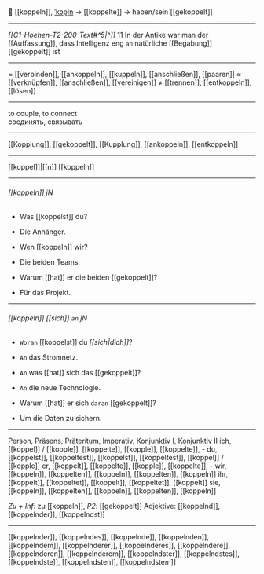 🔗 [[koppeln]], [ˈkɔpl̩n](https://youglish.com/pronounce/koppeln/german) → [[koppelte]] → haben/sein [[gekoppelt]]

---
*[[C1-Hoehen-T2-200-Text#^5|^]]* 11 In der Antike war man der [[Auffassung]], dass Intelligenz eng `an` natürliche [[Begabung]] [[gekoppelt]] ist

---
= [[verbinden]], [[ankoppeln]], [[kuppeln]], [[anschließen]], [[paaren]]
≈ [[verknüpfen]], [[anschließen]], [[vereinigen]]
≠ [[trennen]], [[entkoppeln]], [[lösen]]

---
to couple, to connect  
соединять, связывать

---
[[Kopplung]], [[gekoppelt]], [[Kupplung]], [[ankoppeln]], [[entkoppeln]]

---
[[koppel]]|[[n]]
[[koppeln]]


---
###### [[koppeln]] jN
- Was [[koppelst]] du?
- Die Anhänger.

- Wen [[koppeln]] wir?
- Die beiden Teams.

- Warum [[hat]] er die beiden [[gekoppelt]]?
- Für das Projekt.

---
###### [[koppeln]] *[[sich]]* `an` jN
- `Woran` [[koppelst]] du *[[sich|dich]]*?
- `An` das Stromnetz.

- `An` was [[hat]] sich das [[gekoppelt]]?
- `An` die neue Technologie.

- Warum [[hat]] er sich `daran` [[gekoppelt]]?
- Um die Daten zu sichern.

---
Person, Präsens, Präteritum, Imperativ, Konjunktiv I, Konjunktiv II
ich, [[koppel]] / [[kopple]], [[koppelte]], [[kopple]], [[koppelte]], -
du, [[koppelst]], [[koppeltest]], [[koppelst]], [[koppeltest]], [[koppel]] / [[kopple]]
er, [[koppelt]], [[koppelte]], [[kopple]], [[koppelte]], -
wir, [[koppeln]], [[koppelten]], [[koppeln]], [[koppelten]], [[koppeln]]
ihr, [[koppelt]], [[koppeltet]], [[koppelt]], [[koppeltet]], [[koppelt]]
sie, [[koppeln]], [[koppelten]], [[koppeln]], [[koppelten]], [[koppeln]]

*Zu + Inf*: zu [[koppeln]], *P2*: [[gekoppelt]]
Adjektive: [[koppelnd]], [[koppelnder]], [[koppelndst]]

---
[[koppelnder]], [[koppelndes]], [[koppelnde]], [[koppelnden]], [[koppelndem]], [[koppelnderer]], [[koppelnderes]], [[koppelndere]], [[koppelnderen]], [[koppelnderem]], [[koppelndster]], [[koppelndstes]], [[koppelndste]], [[koppelndsten]], [[koppelndstem]]